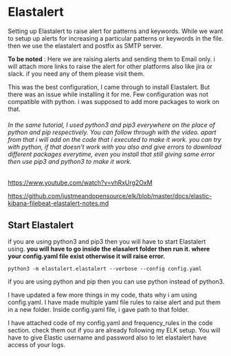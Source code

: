 # Elastalert
Setting up Elastalert to raise alert for patterns and keywords. While we want to setup up alerts for increasing a particular patterns or keywords in the file. then we use the elastalert and postfix as SMTP server. 

**To be noted** : Here we are raising alerts and sending them to Email only. i will attach more links to raise the alert for other platforms also like jira or slack. if you need any of them please visit them. 

This was the best configuration, I came through to install Elastalert. But there was an issue while installing it for me. Few configuration was not compatible with python. i was supposed to add more packages to work on that. 

###### In the same tutorial, I used python3 and pip3 everywhere on the place of python and pip respectively. You can follow through with the video. apart from that i will add on the code that i executed to make it work. you can try with python, if that doesn't work with you also and give errors to download different packages everytime, even you install that still giving same error then use pip3 and python3 to make it work.



https://www.youtube.com/watch?v=vhRxUrg2OxM

https://github.com/justmeandopensource/elk/blob/master/docs/elastic-kibana-filebeat-elastalert-notes.md


## Start Elastalert

if you are using python3 and pip3 then you will have to start Elastalert using. **you will have to go inside the elasalert folder then run it. where your config.yaml file exist otherwise it will raise error.**

```
python3 -m elastalert.elastalert --verbose --config config.yaml
```

if you are using python and pip then you can use python instead of python3. 

I have updated a few more things in my code, thats why i am using config.yaml. I have made multiple yaml file rules to raise alert and put them in a new folder. Inside config.yaml file, i gave path to that folder.

I have attached code of my config.yaml and frequency_rules in the code section. check them out if you are already following my ELK setup. You will have to give Elastic username and password also to let elastalert have access of your logs.   
